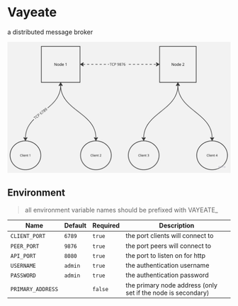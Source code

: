 # Vayeate

a distributed message broker

![](./docs/diagram_0.jpg)

## Environment

> all environment variable names should be prefixed with VAYEATE_

| Name              | Default           | Required | Description                                                  |
|-------------------|-------------------|----------|--------------------------------------------------------------|
| `CLIENT_PORT`     | `6789`            | `true`   | the port clients will connect to                             |
| `PEER_PORT`       | `9876`            | `true`   | the port peers will connect to                               |
| `API_PORT`        | `8080`            | `true`   | the port to listen on for http                               |
| `USERNAME`        | `admin`           | `true`   | the authentication username                                  |
| `PASSWORD`        | `admin`           | `true`   | the authentication password                                  |
| `PRIMARY_ADDRESS` |                   | `false`  | the primary node address (only set if the node is secondary) |
